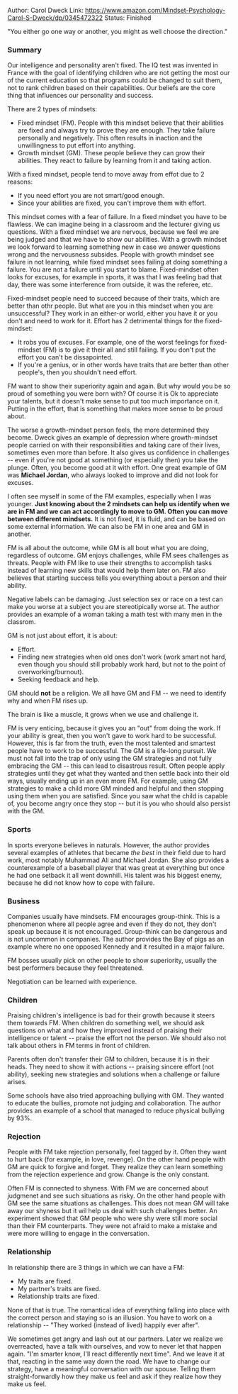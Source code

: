Author: Carol Dweck
Link: https://www.amazon.com/Mindset-Psychology-Carol-S-Dweck/dp/0345472322
Status: Finished

"You either go one way or another, you might as well choose the direction."

### Summary
Our intelligence and personality aren't fixed. The IQ test was invented in France with the goal of identifying children who are not getting the most our of the current education so that programs could be changed to suit them, not to rank children based on their capabilities. Our beliefs are the core thing that influences our personality and success.

There are 2 types of mindsets:
- Fixed mindset (FM). People with this mindset believe that their abilities are fixed and always try to prove they are enough. They take failure personally and negatively. This often results in inaction and the unwillingness to put effort into anything.
- Growth mindset (GM). These people believe they can grow their abilities. They react to failure by learning from it and taking action.

With a fixed mindset, people tend to move away from effot due to 2 reasons:
- If you need effort you are not smart/good enough.
- Since your abilities are fixed, you can't improve them with effort.

This mindset comes with a fear of failure. In a fixed mindset you have to be flawless. We can imagine being in a classroom and the lecturer giving us questions. With a fixed mindset we are nervous, because we feel we are being judged and that we have to show our abilities. With a growth mindset we look forward to learning something new in case we answer questions wrong and the nervousness subsides. People with growth mindset see failure in not learning, while fixed mindset sees failing at doing something a failure. You are not a failure until you start to blame. Fixed-mindset often looks for excuses, for example in sports, it was that I was feeling bad that day, there was some interference from outside, it was the referee, etc. 

Fixed-mindset people need to succeed because of their traits, which are better than othr people.  But what are you in this mindset when you are unsuccessful? They work in an either-or world, either you have it or you don't and need to work for it. Effort has 2 detrimental things for the fixed-mindset:

- It robs you of excuses. For example, one of the worst feelings for fixed-mindset (FM) is to give it their all and still failing. If you don't put the effort you can't be dissapointed.
- If you're a genius, or in other words have traits that are better than other people's, then you shouldn't need effort.

FM want to show their superiority again and again. But why would you be so proud of something you were born with? Of course it is Ok to appreciate your talents, but it doesn't make sense to put too much importance on it. Putting in the effort, that is something that makes more sense to be proud about.

The worse a growth-mindset person feels, the more determined they become. Dweck gives an example of depression where growth-mindset people carried on with their responsibilities and taking care of their lives, sometimes even more than before. It also gives us confidence in challenges -- even if you're not good at something (or especially then) you take the plunge. Often, you become good at it with effort. One great example of GM was **Michael Jordan**, who always looked to improve and did not look for excuses.

I often see myself in some of the FM examples, especially when I was younger. **Just knowing about the 2 mindsets can help us identify when we are in FM and we can act accordingly to move to GM. Often you can move between different mindsets.** It is not fixed, it is fluid, and can be based on some external information. We can also be FM in one area and GM in another.

FM is all about the outcome, while GM is all bout what you are doing, regardless of outcome. GM enjoys challenges, while FM sees challenges as threats. People with FM like to use their strengths to accomplish tasks instead of learning new skills that would help them later on. FM also believes that starting success tells you everything about a person and their ability.

Negative labels can be damaging. Just selection sex or race on a test can make you worse at a subject you are stereotipically worse at. The author provides an example of a woman taking a math test with many men in the classrom.

GM is not just about effort, it is about:
- Effort.
- Finding new strategies when old ones don't work (work smart not hard, even though you should still probably work hard, but not to the point of overworking/burnout).
- Seeking feedback and help.

GM should **not** be a religion. We all have GM and FM -- we need to identify why and when FM rises up.

The brain is like a muscle, it grows when we use and challenge it.

FM is very enticing, because it gives you an "out" from doing the work. If your ability is great, then you won't gave to work hard to be successful. However, this is far from the truth, even the most talented and smartest people have to work to be successful. The GM is a life-long pursuit. We must not fall into the trap of only using the GM strategies and not fully embracing the GM -- this can lead to disastrous result. Often people apply strategies until they get what they wanted and then settle back into their old ways, usually ending up in an even more FM. For example, using GM strategies to make a child more GM minded and helpful and then stopping using them when you are satisfied. Since you saw what the child is capable of, you become angry once they stop -- but it is you who should also persist with the GM.

### Sports
In sports everyone believes in naturals. However, the author provides several examples of athletes that became *the best* in their field due to hard work, most notably Muhammad Ali and Michael Jordan. She also provides a counterexample of a baseball player that was great at everything but once he had one setback it all went downhill. His talent was his biggest enemy, because he did not know how to cope with failure.

### Business
Companies usually have mindsets. FM encourages group-think. This is a phenomenon where all people agree and even if they do not, they don't speak up because it is not encouraged. Group-think can be dangerous and is not uncommon in companies. The author provides the Bay of pigs as an example where no one opposed Kennedy and it resulted in a major failure.

FM bosses usually pick on other people to show superiority, usually the best performers because they feel threatened.

Negotiation can be learned with experience.

### Children
Praising children's intelligence is bad for their growth because it steers them towards FM. When children do something well, we should ask questions on what and how they improved instead of praising their intelligence or talent -- praise the effort not the person. We should also not talk about others in FM terms in front of children.

Parents often don't transfer their GM to children, because it is in their heads. They need to show it with actions -- praising sincere effort (not ability), seeking new strategies and solutions when a challenge or failure arises.

Some schools have also tried approaching bullying with GM. They wanted to educate the bullies, promote not judging and collaboration. The author provides an example of a school that managed to reduce physical bullying by 93%.

### Rejection
People with FM take rejection personally, feel tagged by it. Often they want to hurt back (for example, in love, revenge). On the other hand people with GM are quick to forgive and forget. They realize they can learn something from the rejection experience and grow. Change is the only constant.

Often FM is connected to shyness. With FM we are concerned about judgmenet and see such situations as risky. On the other hand people with GM see the same situations as challenges. This does not mean GM will take away our shyness but it wil help us deal with such challenges better. An experiment showed that GM people who were shy were still more social than their FM counterparts. They were not afraid to make a mistake and were more willing to engage in the conversation.

### Relationship
In relationship there are 3 things in which we can have a FM:
- My traits are fixed.
- My partner's traits are fixed.
- Relationship traits are fixed.

None of that is true. The romantical idea of everything falling into place with the correct person and staying so is an illusion. You have to work on a relationship -- "They worked (instead of lived) happily ever after".

We sometimes get angry and lash out at our partners. Later we realize we overreacted, have a talk with ourselves, and vow to never let that happen again. "I'm smarter know, I'll react differently next time". And we leave it at that, reacting in the same way down the road. We have to change our strategy, have a meaningful conversation with our spouse. Telling them straight-forwardly how they make us feel and ask if they realize how they make us feel.